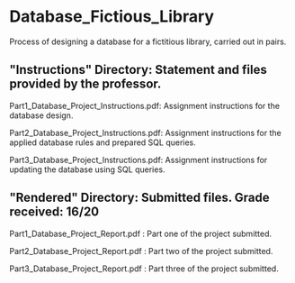 # Database_Fictious_Library
Process of designing a database for a fictitious library, carried out in pairs.

## "Instructions" Directory: Statement and files provided by the professor.

Part1_Database_Project_Instructions.pdf: Assignment instructions for the database design.

Part2_Database_Project_Instructions.pdf: Assignment instructions for the applied database rules and prepared SQL queries.

Part3_Database_Project_Instructions.pdf: Assignment instructions for updating the database using SQL queries.

## "Rendered" Directory: Submitted files. Grade received: 16/20

Part1_Database_Project_Report.pdf : Part one of the project submitted. 

Part2_Database_Project_Report.pdf  : Part two of the project submitted. 

Part3_Database_Project_Report.pdf : Part three of the project submitted. 
